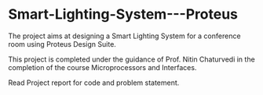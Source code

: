 # Smart-Lighting-System---Proteus

The project aims at designing a Smart Lighting System for a conference room using Proteus Design Suite.

This project is completed under the guidance of Prof. Nitin Chaturvedi in the completion of the course Microprocessors and Interfaces.

Read Project report for code and problem statement.
